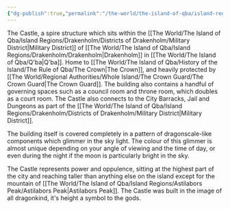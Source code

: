 ```yaml
---
{"dg-publish":true,"permalink":"/the-world/the-island-of-qba/island-regions/drakenholm/districts-of-drakenholm/the-castle/"}
---
```


The Castle, a spire structure which sits within the [[The World/The Island of Qba/Island Regions/Drakenholm/Districts of Drakenholm/Military District\|Military District]] of [[The World/The Island of Qba/Island Regions/Drakenholm/Drakenholm\|Drakenholm]] in [[The World/The Island of Qba/Q'ba\|Q'ba]]. Home to [[The World/The Island of Qba/History of the Island/The Rule of Qba/The Crown\|The Crown]], and heavily protected by [[The World/Regional Authorities/Whole Island/The Crown Guard/The Crown Guard\|The Crown Guard]]. The building also contains a handful of governing spaces such as a council room and throne room, which doubles as a court room. The Castle also connects to the City Barracks, Jail and Dungeons as part of the [[The World/The Island of Qba/Island Regions/Drakenholm/Districts of Drakenholm/Military District\|Military District]].

The building itself is covered completely in a pattern of dragonscale-like components which glimmer in the sky light. The colour of this glimmer is almost unique depending on your angle of viewing and the time of day, or even during the night if the moon is particularly bright in the sky. 

The Castle represents power and oppulence, sitting at the highest part of the city and reaching taller than anything else on the island except for the mountain of [[The World/The Island of Qba/Island Regions/Astilabors Peak/Astilabors Peak\|Astilabors Peak]]. The Castle was built in the image of all dragonkind, it's height a symbol to the gods.